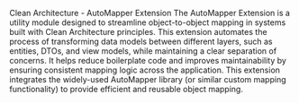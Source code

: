 Clean Architecture - AutoMapper Extension
The AutoMapper Extension is a utility module designed to streamline object-to-object mapping in systems built with Clean Architecture principles. This extension automates the process of transforming data models between different layers, such as entities, DTOs, and view models, while maintaining a clear separation of concerns. It helps reduce boilerplate code and improves maintainability by ensuring consistent mapping logic across the application.
This extension integrates the widely-used AutoMapper library (or similar custom mapping functionality) to provide efficient and reusable object mapping.